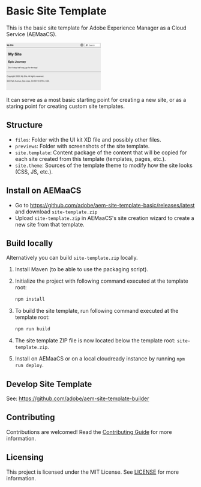 # Basic Site Template

This is the basic site template for Adobe Experience Manager as a Cloud Service (AEMaaCS).

<img src="previews/site.png?raw=true" alt="Basic site preview" width="50%">

It can serve as a most basic starting point for creating a new site, or as a staring point for creating custom site templates.

## Structure

* `files`: Folder with the UI kit XD file and possibly other files.
* `previews`: Folder with screenshots of the site template.
* `site.template`: Content package of the content that will be copied for each site created from this template (templates, pages, etc.).
* `site.theme`: Sources of the template theme to modify how the site looks (CSS, JS, etc.).

## Install on AEMaaCS

* Go to <https://github.com/adobe/aem-site-template-basic/releases/latest> and download `site-template.zip`
* Upload `site-template.zip` in AEMaaCS's site creation wizard to create a new site from that template.

## Build locally

Alternatively you can build `site-template.zip` locally.

1. Install Maven (to be able to use the packaging script).
1. Initialize the project with following command executed at the template root:

   ```bash
   npm install
   ```

1. To build the site template, run following command executed at the template root:

   ```bash
   npm run build
   ```

1. The site template ZIP file is now located below the template root: `site-template.zip`.
1. Install on AEMaaCS or on a local cloudready instance by running `npm run deploy`.

## Develop Site Template

See: <https://github.com/adobe/aem-site-template-builder>

## Contributing

Contributions are welcomed! Read the [Contributing Guide](.github/CONTRIBUTING.md) for more information.

## Licensing

This project is licensed under the MIT License. See [LICENSE](LICENSE.md) for more information.

